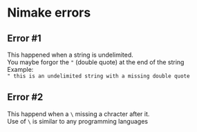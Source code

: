 # Nimake errors

## Error #1

This happened when a string is undelimited.<br />
You maybe forgor the `"` (double quote) at the end of the string<br />
Example:<br />
`" this is an undelimited string with a missing double quote`

## Error #2

This happend when a `\` missing a chracter after it.<br />
Use of `\` is similar to any programming languages
